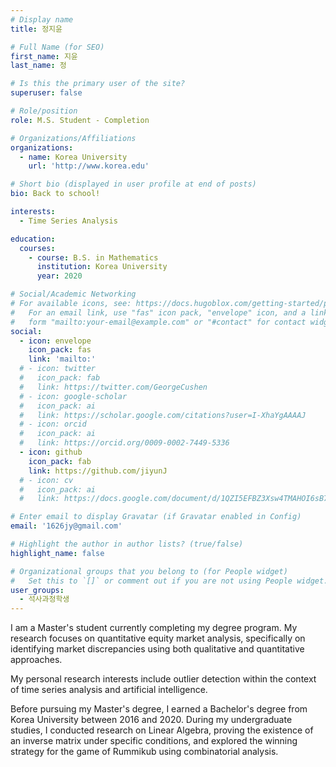 ```yaml
---
# Display name
title: 정지윤

# Full Name (for SEO)
first_name: 지윤
last_name: 정

# Is this the primary user of the site?
superuser: false

# Role/position
role: M.S. Student - Completion

# Organizations/Affiliations
organizations:
  - name: Korea University
    url: 'http://www.korea.edu'

# Short bio (displayed in user profile at end of posts)
bio: Back to school!

interests:
  - Time Series Analysis

education:
  courses:
    - course: B.S. in Mathematics
      institution: Korea University
      year: 2020

# Social/Academic Networking
# For available icons, see: https://docs.hugoblox.com/getting-started/page-builder/#icons
#   For an email link, use "fas" icon pack, "envelope" icon, and a link in the
#   form "mailto:your-email@example.com" or "#contact" for contact widget.
social:
  - icon: envelope
    icon_pack: fas
    link: 'mailto:'
  # - icon: twitter
  #   icon_pack: fab
  #   link: https://twitter.com/GeorgeCushen
  # - icon: google-scholar
  #   icon_pack: ai
  #   link: https://scholar.google.com/citations?user=I-XhaYgAAAAJ
  # - icon: orcid
  #   icon_pack: ai
  #   link: https://orcid.org/0009-0002-7449-5336
  - icon: github
    icon_pack: fab
    link: https://github.com/jiyunJ
  # - icon: cv
  #   icon_pack: ai
  #   link: https://docs.google.com/document/d/1QZI5EFBZ3Xsw4TMAHOI6sB7T_JsBC7y4UUIAGhU-sXo/edit?usp=sharing

# Enter email to display Gravatar (if Gravatar enabled in Config)
email: '1626jy@gmail.com'

# Highlight the author in author lists? (true/false)
highlight_name: false

# Organizational groups that you belong to (for People widget)
#   Set this to `[]` or comment out if you are not using People widget.
user_groups:
  - 석사과정학생
---
```


<!-- 짧은 자기소개 -->
I am a Master's student currently completing my degree program. My research focuses on quantitative equity market analysis, specifically on identifying market discrepancies using both qualitative and quantitative approaches.

<!-- 연구분야/주제 관심사 소개 -->
My personal research interests include outlier detection within the context of time series analysis and artificial intelligence.

<!-- 그 외의 것/trivia -->
Before pursuing my Master's degree, I earned a Bachelor's degree from Korea University between 2016 and 2020. During my undergraduate studies, I conducted research on Linear Algebra, proving the existence of an inverse matrix under specific conditions, and explored the winning strategy for the game of Rummikub using combinatorial analysis.


